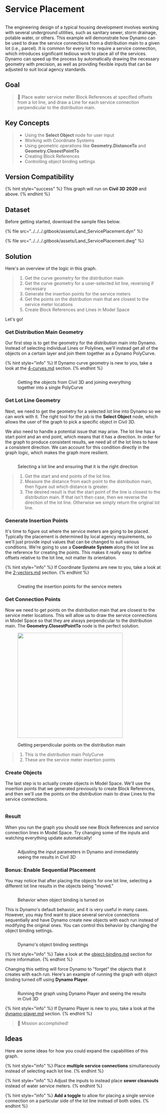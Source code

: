 # Service Placement

<figure><img src="../../../.gitbook/assets/Land_ServicePlacement_Dynamo (1).gif" alt=""><figcaption></figcaption></figure>

The engineering design of a typical housing development involves working with several underground utilities, such as sanitary sewer, storm drainage, potable water, or others. This example will demonstrate how Dynamo can be used to draw the service connections from a distribution main to a given lot (i.e., parcel). It is common for every lot to require a service connection, which introduces significant tedious work to place all of the services. Dynamo can speed up the process by automatically drawing the necessary geometry with precision, as well as providing flexible inputs that can be adjusted to suit local agency standards.

## Goal

> :dart: Place water service meter Block References at specified offsets from a lot line, and draw a Line for each service connection perpendicular to the distribution main.

## Key Concepts

> * Using the **Select Object** node for user input
> * Working with Coordinate Systems
> * Using geometric operations like **Geometry.DistanceTo** and **Geometry.ClosestPointTo**
> * Creating Block References
> * Controlling object binding settings

## Version Compatibility

{% hint style="success" %}
This graph will run on **Civil 3D 2020** and above.
{% endhint %}

## Dataset

Before getting started, download the sample files below.

{% file src="../../../.gitbook/assets/Land_ServicePlacement.dyn" %}

{% file src="../../../.gitbook/assets/Land_ServicePlacement.dwg" %}

## Solution

Here's an overview of the logic in this graph.

> 1. Get the curve geometry for the distribution main
> 2. Get the curve geometry for a user-selected lot line, reversing if necessary
> 3. Generate the insertion points for the service meters
> 4. Get the points on the distribution main that are closest to the service meter locations
> 5. Create Block References and Lines in Model Space

Let's go!

### Get Distribution Main Geometry

Our first step is to get the geometry for the distribution main into Dynamo. Instead of selecting individual Lines or Polylines, we'll instead get all of the objects on a certain layer and join them together as a Dynamo PolyCurve.

{% hint style="info" %}
If Dynamo curve geometry is new to you, take a look at the [4-curves.md](../../../5\_essential\_nodes\_and\_concepts/5-2\_geometry-for-computational-design/4-curves.md "mention") section.
{% endhint %}

<figure><img src="../../../.gitbook/assets/Land_ServicePlacement_DistributionMain (1).png" alt=""><figcaption><p>Getting the objects from Civil 3D and joining everything together into a single PolyCurve</p></figcaption></figure>

### Get Lot Line Geometry

Next, we need to get the geometry for a selected lot line into Dynamo so we can work with it. The right tool for the job is the **Select Object** node, which allows the user of the graph to pick a specific object in Civil 3D.

We also need to handle a potential issue that may arise. The lot line has a start point and an end point, which means that it has a direction. In order for the graph to produce consistent results, we need all of the lot lines to have a consistent direction. We can account for this condition directly in the graph logic, which makes the graph more resilient.&#x20;

<figure><img src="../../../.gitbook/assets/Land_ServicePlacement_Selection (2).png" alt=""><figcaption><p>Selecting a lot line and ensuring that it is the right direction</p></figcaption></figure>

> 1. Get the start and end points of the lot line.
> 2. Measure the distance from each point to the distribution main, then figure out which distance is greater.
> 3. The desired result is that the start point of the line is closest to the distribution main. If that isn't then case, then we reverse the direction of the lot line. Otherwise we simply return the original lot line.

### Generate Insertion Points

It's time to figure out where the service meters are going to be placed. Typically the placement is determined by local agency requirements, so we'll just provide input values that can be changed to suit various conditions. We're going to use a **Coordinate System** along the lot line as the reference for creating the points. This makes it really easy to define offsets relative to the lot line, not matter its orientation.

{% hint style="info" %}
If Coordinate Systems are new to you, take a look at the [2-vectors.md](../../../5\_essential\_nodes\_and\_concepts/5-2\_geometry-for-computational-design/2-vectors.md "mention") section.
{% endhint %}

<figure><img src="../../../.gitbook/assets/Land_ServicePlacement_InsertionPoints.png" alt=""><figcaption><p>Creating the insertion points for the service meters</p></figcaption></figure>

### Get Connection Points

Now we need to get points on the distribution main that are closest to the service meter locations. This will allow us to draw the service connections in Model Space so that they are always perpendicular to the distribution main. The **Geometry.ClosestPointTo** node is the perfect solution.

<figure><img src="../../../.gitbook/assets/Land_ServicePlacement_GetPerpendicularPoints (1).png" alt="" width="339"><figcaption><p>Getting perpendicular points on the distribution main</p></figcaption></figure>

> 1. This is the distribution main PolyCurve
> 2. These are the service meter insertion points

### Create Objects

The last step is to actually create objects in Model Space. We'll use the insertion points that we generated previously to create Block References, and then we'll use the points on the distribution main to draw Lines to the service connections.

<figure><img src="../../../.gitbook/assets/Land_ServicePlacement_CreateObjects.png" alt=""><figcaption></figcaption></figure>

### Result

When you run the graph you should see new Block References and service connection lines in Model Space. Try changing some of the inputs and watching everything update automatically!

<figure><img src="../../../.gitbook/assets/Land_ServicePlacement_Dynamo (1).gif" alt=""><figcaption><p>Adjusting the input parameters in Dynamo and immediately seeing the results in Civil 3D</p></figcaption></figure>

### Bonus: Enable Sequential Placement

You may notice that after placing the objects for one lot line, selecting a different lot line results in the objects being "moved."

<figure><img src="../../../.gitbook/assets/Land_ServicePlacement_Binding.gif" alt=""><figcaption><p>Behavior when object binding is turned on</p></figcaption></figure>

This is Dynamo's default behavior, and it is very useful in many cases. However, you may find want to place several service connections sequentially and have Dynamo create new objects with each run instead of modifying the original ones. You can control this behavior by changing the object binding settings.

<figure><img src="../../../.gitbook/assets/Land_ServicePlacement_BindingSettings.png" alt=""><figcaption><p>Dynamo's object binding sesttings</p></figcaption></figure>

{% hint style="info" %}
Take a look at the [object-binding.md](../../advanced-topics/object-binding.md "mention") section for more information.
{% endhint %}

Changing this setting will force Dynamo to "forget" the objects that it creates with each run. Here's an example of running the graph with object binding turned off using **Dynamo Player**.

<figure><img src="../../../.gitbook/assets/Land_ServicePlacement_Player (2).gif" alt=""><figcaption><p>Running the graph using Dynamo Player and seeing the results in Civil 3D</p></figcaption></figure>

{% hint style="info" %}
If Dynamo Player is new to you, take a look at the [dynamo-player.md](../../dynamo-player.md "mention") section.
{% endhint %}

> :tada: Mission accomplished!

## Ideas

Here are some ideas for how you could expand the capabilities of this graph.

{% hint style="info" %}
Place **multiple service connections** simultaneously instead of selecting each lot line.
{% endhint %}

{% hint style="info" %}
Adjust the inputs to instead place **sewer cleanouts** instead of water service meters.
{% endhint %}

{% hint style="info" %}
**Add a toggle** to allow for placing a single service connection on a particular side of the lot line instead of both sides.
{% endhint %}

